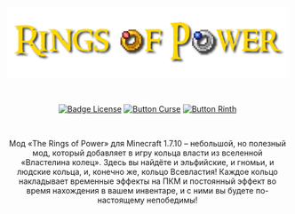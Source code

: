 <div align = "center">

<br>

![Logo]

<br>

[![Badge License]][License]
[![Button Curse]][Curse]
[![Button Rinth]][Rinth]

<br>

</div>

<div align = "center">

Мод «The Rings of Power» для Minecraft 1.7.10 – небольшой, но полезный мод, который добавляет в игру кольца власти из
вселенной «Властелина колец». Здесь вы найдёте и эльфийские, и гномьи, и людские кольца, и, конечно же, кольцо Всевластия!
Каждое кольцо накладывает временные эффекты на ПКМ и постоянный эффект во время нахождения в вашем инвентаре, и с ними вы
будете по-настоящему непобедимы!

</div>

<!----------------------------------------------------------------------------->

[License]: LICENSE

[Curse]: https://www.curseforge.com/minecraft/mc-mods/the-rings-of-power

[Rinth]: https://modrinth.com/mod/the-rings-of-power

[Logo]: appForge/src/main/resources/logo.png

[Badge License]: https://img.shields.io/badge/License-GPL_3-0167a0.svg?style=for-the-badge&labelColor=blue

[Button Curse]: https://img.shields.io/badge/Download-f16436.svg?style=for-the-badge&logoColor=white&logo=CurseForge

[Button Rinth]: https://img.shields.io/badge/Download-f16436.svg?style=for-the-badge&color=green&logoColor=white&logo=Modrinth
